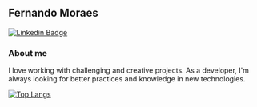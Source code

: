 ## Fernando Moraes

[![Linkedin Badge](https://img.shields.io/badge/-LinkedIn-blue?style=flat-square&logo=Linkedin&logoColor=white&link=https://www.linkedin.com/in/feermooraes)](https://www.linkedin.com/in/feermooraes)

### About me
I love working with challenging and creative projects. As a developer, I'm always looking for better practices and knowledge in new technologies. 

[![Top Langs](https://github-readme-stats.vercel.app/api/top-langs/?username=ffernandomoraes&layout=compact)](https://github.com/anuraghazra/github-readme-stats)
